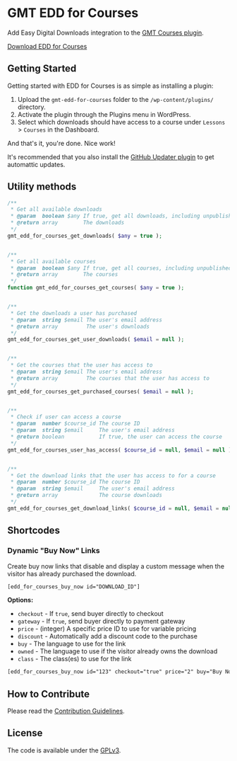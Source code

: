 # GMT EDD for Courses
Add Easy Digital Downloads integration to the [GMT Courses plugin](https://github.com/cferdinandi/gmt-courses).

[Download EDD for Courses](https://github.com/cferdinandi/gmt-edd-for-courses/archive/master.zip)



## Getting Started

Getting started with EDD for Courses is as simple as installing a plugin:

1. Upload the `gmt-edd-for-courses` folder to the `/wp-content/plugins/` directory.
2. Activate the plugin through the Plugins menu in WordPress.
3. Select which downloads should have access to a course under `Lessons` > `Courses` in the Dashboard.

And that's it, you're done. Nice work!

It's recommended that you also install the [GitHub Updater plugin](https://github.com/afragen/github-updater) to get automattic updates.



## Utility methods

```php
/**
 * Get all available downloads
 * @param  boolean $any If true, get all downloads, including unpublished
 * @return array        The downloads
 */
gmt_edd_for_courses_get_downloads( $any = true );


/**
 * Get all available courses
 * @param  boolean $any If true, get all courses, including unpublished
 * @return array        The courses
 */
function gmt_edd_for_courses_get_courses( $any = true );


/**
 * Get the downloads a user has purchased
 * @param  string $email The user's email address
 * @return array         The user's downloads
 */
gmt_edd_for_courses_get_user_downloads( $email = null );


/**
 * Get the courses that the user has access to
 * @param  string $email The user's email address
 * @return array         The courses that the user has access to
 */
gmt_edd_for_courses_get_purchased_courses( $email = null );


/**
 * Check if user can access a course
 * @param  number $course_id The course ID
 * @param  string $email     The user's email address
 * @return boolean           If true, the user can access the course
 */
gmt_edd_for_courses_user_has_access( $course_id = null, $email = null );


/**
 * Get the download links that the user has access to for a course
 * @param  number $course_id The course ID
 * @param  string $email     The user's email address
 * @return array             The course downloads
 */
gmt_edd_for_courses_get_download_links( $course_id = null, $email = null );
```


## Shortcodes

### Dynamic "Buy Now" Links

Create buy now links that disable and display a custom message when the visitor has already purchased the download.

```html
[edd_for_courses_buy_now id="DOWNLOAD_ID"]
```

**Options:**

- `checkout` - If `true`, send buyer directly to checkout
- `gateway` - If `true`, send buyer directly to payment gateway
- `price` - (integer) A specific price ID to use for variable pricing
- `discount` - Automatically add a discount code to the purchase
- `buy` - The language to use for the link
- `owned` - The language to use if the visitor already owns the download
- `class` - The class(es) to use for the link

```html
[edd_for_courses_buy_now id="123" checkout="true" price="2" buy="Buy Now!" owned="You already own this course" class="btn"]
```



## How to Contribute

Please read the [Contribution Guidelines](CONTRIBUTING.md).



## License

The code is available under the [GPLv3](LICENSE.md).